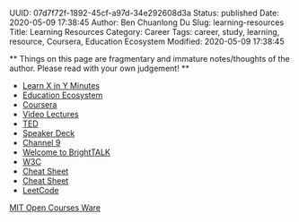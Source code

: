 UUID: 07d7f72f-1892-45cf-a97d-34e292608d3a
Status: published
Date: 2020-05-09 17:38:45
Author: Ben Chuanlong Du
Slug: learning-resources
Title: Learning Resources
Category: Career
Tags: career, study, learning, resource, Coursera, Education Ecosystem
Modified: 2020-05-09 17:38:45

**
Things on this page are
fragmentary and immature notes/thoughts of the author.
Please read with your own judgement!
**

- [Learn X in Y Minutes](https://learnxinyminutes.com/)
- [Education Ecosystem](https://www.education-ecosystem.com/)
- [Coursera](https://www.coursera.org/course/)
- [Video Lectures](http://videolectures.net/)
- [TED](http://www.ted.com/talks)
- [Speaker Deck](https://speakerdeck.com/)
- [Channel 9](http://channel9.msdn.com/)
- [Welcome to BrightTALK](https://www.brighttalk.com/mybrighttalk)
- [W3C](http://www.w3schools.com/)
- [Cheat Sheet](http://www.cheatography.com/)
- [Cheat Sheet](http://www.addedbytes.com/cheat-sheets/)
- [LeetCode](http://leetcode.com/)


[MIT Open Courses Ware](https://ocw.mit.edu/index.htm)
